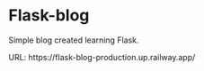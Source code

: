 # Flask-blog
<p>Simple blog created learning Flask.</p>
<p>URL: https://flask-blog-production.up.railway.app/</p>
